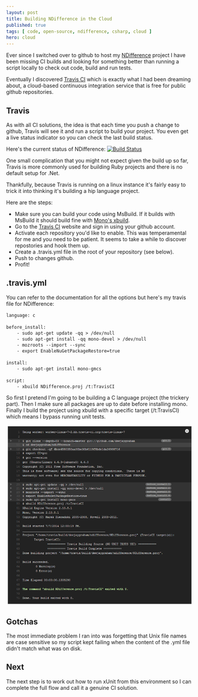 ```yaml
---
layout: post
title: Building NDifference in the Cloud
published: true
tags: [ code, open-source, ndifference, csharp, cloud ]
hero: cloud
---
```


Ever since I switched over to github to host my [NDifference](http://http://deejaygraham.github.io/ndifference/) 
project I have been missing CI builds and looking for something better than 
running a script locally to check out code, build and run tests.

Eventually I discovered [Travis CI](https://travis-ci.org/) which is exactly 
what I had been dreaming about, a cloud-based continuous integration service 
that is free for public github repositories.

## Travis
As with all CI solutions, the idea is that each time you push a change to 
github, Travis will see it and run a script to build your project. You even 
get a live status indicator so you can check the last build status. 

Here's the current status of NDifference: <a href="https://travis-ci.org/deejaygraham/ndifference"><img src="https://travis-ci.org/deejaygraham/ndifference.png?branch=master" alt="Build Status"></a>

One small complication that you might not expect given the build up so far, 
Travis is more commonly used for building Ruby projects and there is no default 
setup for .Net. 

Thankfully, because Travis is running on a linux instance it's fairly easy to 
trick it into thinking it's building a hip language project.

Here are the steps:

* Make sure you can build your code using MsBuild. If it builds with MsBuild it should build fine with [Mono's xbuild](http://mono-project.com/Microsoft.Build).
* Go to the [Travis CI](https://travis-ci.org/) website and sign in using your github account.
* Activate each repository you'd like to enable. This was temperamental for me and you need to be patient. It seems to take a while to discover repostories and hook them up.
* Create a .travis.yml file in the root of your repository (see below). 
* Push to changes github. 
* Profit!

## .travis.yml
You can refer to the documentation for all the options but here's my travis file for NDifference:

	language: c

	before_install:
		- sudo apt-get update -qq > /dev/null
		- sudo apt-get install -qq mono-devel > /dev/null
		- mozroots --import --sync
		- export EnableNuGetPackageRestore=true
	
	install:
		- sudo apt-get install mono-gmcs

	script:
		- xbuild NDifference.proj /t:TravisCI

So first I pretend I'm going to be building a C language project (the 
trickery part). Then I make sure all packages are up to date before installing 
mono. Finally I build the project using xbuild with a specific target 
(/t:TravisCI) which means I bypass running unit tests.

![Screenshot](/img/posts/building-ndifference-in-the-cloud/travis-screenshot.png "Travis Working")

## Gotchas
The most immediate problem I ran into was forgetting that Unix file names 
are case sensitive so my script kept failing when the content of the .yml file
didn't match what was on disk.

## Next
The next step is to work out how to run xUnit from this environment so I 
can complete the full flow and call it a genuine CI solution.


